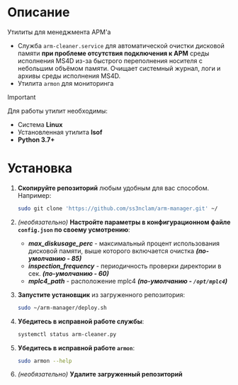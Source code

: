 # Описание
Утилиты для менеджмента АРМ'а
- Служба `arm-cleaner.service` для автоматической очистки дисковой памяти **при проблеме отсутствия подключения к АРМ** среды исполнения MS4D из-за быстрого переполнения носителя с небольшим объёмом памяти. Очищает системный журнал, логи и архивы среды исполнения MS4D.
- Утилита `armon` для мониторинга

> [!IMPORTANT]  
> Для работы утилит необходимы:
> - Система **Linux**
> - Установленная утилита **lsof**
> - **Python 3.7+**


# Установка
1. **Скопируйте репозиторий** любым удобным для вас способом. Например:
    ```sh
    sudo git clone 'https://github.com/ss3nclam/arm-manager.git' ~/
    ```

2. *(необязательно)* **Настройте параметры в конфигурационном файле `config.json` по своему усмотрению**:
    - ***max_diskusage_perc*** - максимальный процент использования дисковой памяти, выше которого включается очистка ***(по-умолчанию - 85)***
    - ***inspection_frequency*** - периодичность проверки директории в сек. ***(по-умолчанию - 60)***
    - ***mplc4_path*** - расположение mplc4 ***(по-умолчанию - `/opt/mplc4`)***

3. **Запустите установщик** из загруженного репозитория:
    ```sh
    sudo ~/arm-manager/deploy.sh
    ```

4. **Убедитесь в исправной работе службы**:
    ```sh
    systemctl status arm-cleaner.py
    ```

5. **Убедитесь в исправной работе `armon`**:
    ```sh
    sudo armon --help
    ```

6. *(необязательно)* **Удалите загруженный репозиторий**
